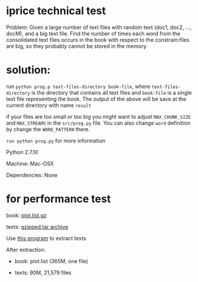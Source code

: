 # iprice technical test

Problem: Given a large number of text files with random text (doc1, doc2, …, docM), and a big text file. Find the number of times each word from the consolidated text files occurs in the book with respect to the constrain:files are big, so they probably cannot be stored in the memory.

# solution:
run ```python prog.p text-files-directory book-file```, where ```text-files-directory``` is the directory that contains all text files and ```book-file``` is a single text file representing the book. The output of the above will be save at the current directory with name `result`

if your files are too small or too big you might want to adjust ```MAX_CHUNK_SIZE``` and ```MAX_STREAMS``` in the ```src/prog.py``` file. You can also change ```word``` definition by change the ```WORD_PATTERN``` there.

```run python prog.py``` for more information

Python 2.7.10

Machine: Mac-OSX

Dependencies: None

# for performance test
book: [plot.list.gz](http://ftp.sunet.se/mirror/archive/ftp.sunet.se/pub/tv+movies/imdb/)

texts: [gzipped tar archive](http://www.daviddlewis.com/resources/testcollections/reuters21578/)

Use [this program](https://github.com/manishkanadje/reuters-21578/blob/master/ExtractReuters.java) to extract texts

After extraction:

- book: plot.list (365M, one file)

- texts: 90M, 21,579 files


